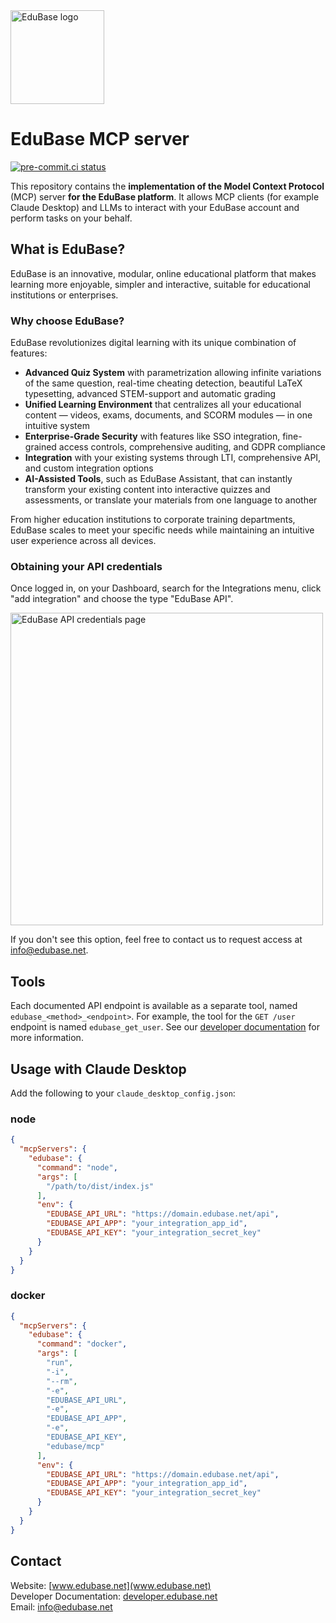 <img src="https://static.edubase.net/media/brand/title/color.png" alt="EduBase logo" height="150" />

# EduBase MCP server

[![pre-commit.ci status](https://results.pre-commit.ci/badge/github/EduBase/MCP/main.svg)](https://results.pre-commit.ci/latest/github/EduBase/MCP/main)

This repository contains the **implementation of the Model Context Protocol** (MCP) server **for the EduBase platform**. It allows MCP clients (for example Claude Desktop) and LLMs to interact with your EduBase account and perform tasks on your behalf.

## What is EduBase?

EduBase is an innovative, modular, online educational platform that makes learning more enjoyable, simpler and interactive, suitable for educational institutions or enterprises.

### Why choose EduBase?

EduBase revolutionizes digital learning with its unique combination of features:

* **Advanced Quiz System** with parametrization allowing infinite variations of the same question, real-time cheating detection, beautiful LaTeX typesetting, advanced STEM-support and automatic grading
* **Unified Learning Environment** that centralizes all your educational content — videos, exams, documents, and SCORM modules — in one intuitive system
* **Enterprise-Grade Security** with features like SSO integration, fine-grained access controls, comprehensive auditing, and GDPR compliance
* **Integration** with your existing systems through LTI, comprehensive API, and custom integration options
* **AI-Assisted Tools**, such as EduBase Assistant, that can instantly transform your existing content into interactive quizzes and assessments, or translate your materials from one language to another

From higher education institutions to corporate training departments, EduBase scales to meet your specific needs while maintaining an intuitive user experience across all devices.

### Obtaining your API credentials

Once logged in, on your Dashboard, search for the Integrations menu, click "add integration" and choose the type "EduBase API".

<img src="https://shared.edubase.net/mcp/EduBase_Integration_page_with_API_credentials.png" alt="EduBase API credentials page" width="500" />

If you don't see this option, feel free to contact us to request access at [info@edubase.net](mailto:info@edubase.net).

## Tools

Each documented API endpoint is available as a separate tool, named `edubase_<method>_<endpoint>`. For example, the tool for the `GET /user` endpoint is named `edubase_get_user`. See our [developer documentation](https://developer.edubase.net) for more information.

## Usage with Claude Desktop

Add the following to your `claude_desktop_config.json`:

### node

```json
{
  "mcpServers": {
    "edubase": {
      "command": "node",
      "args": [
        "/path/to/dist/index.js"
      ],
      "env": {
        "EDUBASE_API_URL": "https://domain.edubase.net/api",
        "EDUBASE_API_APP": "your_integration_app_id",
        "EDUBASE_API_KEY": "your_integration_secret_key"
      }
    }
  }
}
```

### docker

```json
{
  "mcpServers": {
    "edubase": {
      "command": "docker",
      "args": [
        "run",
        "-i",
        "--rm",
        "-e",
        "EDUBASE_API_URL",
        "-e",
        "EDUBASE_API_APP",
        "-e",
        "EDUBASE_API_KEY",
        "edubase/mcp"
      ],
      "env": {
        "EDUBASE_API_URL": "https://domain.edubase.net/api",
        "EDUBASE_API_APP": "your_integration_app_id",
        "EDUBASE_API_KEY": "your_integration_secret_key"
      }
    }
  }
}
```

## Contact

Website: [www.edubase.net](www.edubase.net)  
Developer Documentation: [developer.edubase.net](developer.edubase.net)  
Email: [info@edubase.net](mailto:info@edubase.net)
